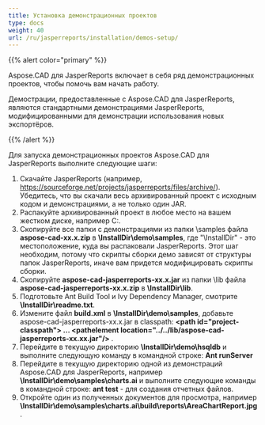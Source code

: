 ```yaml
---
title: Установка демонстрационных проектов
type: docs
weight: 40
url: /ru/jasperreports/installation/demos-setup/
---
```


{{% alert color="primary" %}}

Aspose.CAD для JasperReports включает в себя ряд демонстрационных проектов, чтобы помочь вам начать работу.

Демострации, предоставленные с Aspose.CAD для JasperReports, являются стандартными демонстрациями JasperReports, модифицированными для демонстрации использования новых экспортёров.

{{% /alert %}}

Для запуска демонстрационных проектов Aspose.CAD для JasperReports выполните следующие шаги:

1. Скачайте JasperReports (например, https://sourceforge.net/projects/jasperreports/files/archive/). Убедитесь, что вы скачали весь архивированный проект с исходным кодом и демонстрациями, а не только один JAR.
1. Распакуйте архивированный проект в любое место на вашем жестком диске, например C:\.
1. Скопируйте все папки с демонстрациями из папки \samples файла **aspose-cad-xx.x.zip** в **\InstallDir\demo\samples**, где "\InstallDir" - это местоположение, куда вы распаковали JasperReports. Этот шаг необходим, потому что скрипты сборки демо зависят от структуры папок JasperReports, иначе вам придется модифицировать скрипты сборки.
1. Скопируйте **aspose-cad-jasperreports-xx.x.jar** из папки \lib файла **aspose-cad-jasperreports-xx.x.zip** в **\InstallDir\lib**.
1. Подготовьте Ant Build Tool и Ivy Dependency Manager, смотрите **\InstallDir\readme.txt**.
1. Измените файл **build.xml** в **\InstallDir\demo\samples**, добавьте aspose-cad-jasperreports-xx.x.jar в classpath:
   **\<path id="project-classpath"> ... \<pathelement location="../../lib/aspose-cad-jasperreports-xx.xx.jar"/> </path>**.
1. Перейдите в текущую директорию **\InstallDir\demo\hsqldb** и выполните следующую команду в командной строке:
   **Ant runServer**
1. Перейдите в текущую директорию одной из демонстраций Aspose.CAD для JasperReports, например **\InstallDir\demo\samples\charts.ai** и выполните следующие команды в командной строке:
   **ant test** - для создания отчетных файлов.
1. Откройте один из полученных документов для просмотра, например **\InstallDir\demo\samples\charts.ai\build\reports\AreaChartReport.jpg**.

